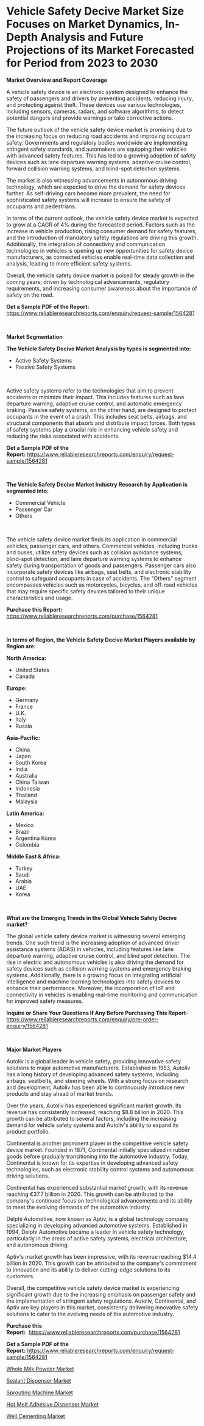 <p><h1>Vehicle Safety Decive Market Size Focuses on Market Dynamics, In-Depth Analysis and Future Projections of its Market Forecasted for Period from 2023 to 2030</h1></p><p><strong>Market Overview and Report Coverage</strong></p>
<p><p>A vehicle safety device is an electronic system designed to enhance the safety of passengers and drivers by preventing accidents, reducing injury, and protecting against theft. These devices use various technologies, including sensors, cameras, radars, and software algorithms, to detect potential dangers and provide warnings or take corrective actions.</p><p>The future outlook of the vehicle safety device market is promising due to the increasing focus on reducing road accidents and improving occupant safety. Governments and regulatory bodies worldwide are implementing stringent safety standards, and automakers are equipping their vehicles with advanced safety features. This has led to a growing adoption of safety devices such as lane departure warning systems, adaptive cruise control, forward collision warning systems, and blind-spot detection systems.</p><p>The market is also witnessing advancements in autonomous driving technology, which are expected to drive the demand for safety devices further. As self-driving cars become more prevalent, the need for sophisticated safety systems will increase to ensure the safety of occupants and pedestrians.</p><p>In terms of the current outlook, the vehicle safety device market is expected to grow at a CAGR of 4% during the forecasted period. Factors such as the increase in vehicle production, rising consumer demand for safety features, and the introduction of mandatory safety regulations are driving this growth. Additionally, the integration of connectivity and communication technologies in vehicles is opening up new opportunities for safety device manufacturers, as connected vehicles enable real-time data collection and analysis, leading to more efficient safety systems.</p><p>Overall, the vehicle safety device market is poised for steady growth in the coming years, driven by technological advancements, regulatory requirements, and increasing consumer awareness about the importance of safety on the road.</p></p>
<p><strong>Get a Sample PDF of the Report:</strong> <a href="https://www.reliableresearchreports.com/enquiry/request-sample/1564281">https://www.reliableresearchreports.com/enquiry/request-sample/1564281</a></p>
<p>&nbsp;</p>
<p><strong>Market Segmentation</strong></p>
<p><strong>The Vehicle Safety Decive Market Analysis by types is segmented into:</strong></p>
<p><ul><li>Active Safety Systems</li><li>Passive Safety Systems</li></ul></p>
<p>&nbsp;</p>
<p><p>Active safety systems refer to the technologies that aim to prevent accidents or minimize their impact. This includes features such as lane departure warning, adaptive cruise control, and automatic emergency braking. Passive safety systems, on the other hand, are designed to protect occupants in the event of a crash. This includes seat belts, airbags, and structural components that absorb and distribute impact forces. Both types of safety systems play a crucial role in enhancing vehicle safety and reducing the risks associated with accidents.</p></p>
<p><strong>Get a Sample PDF of the Report:</strong>&nbsp;<a href="https://www.reliableresearchreports.com/enquiry/request-sample/1564281">https://www.reliableresearchreports.com/enquiry/request-sample/1564281</a></p>
<p>&nbsp;</p>
<p><strong>The Vehicle Safety Decive Market Industry Research by Application is segmented into:</strong></p>
<p><ul><li>Commercial Vehicle</li><li>Passenger Car</li><li>Others</li></ul></p>
<p>&nbsp;</p>
<p><p>The vehicle safety device market finds its application in commercial vehicles, passenger cars, and others. Commercial vehicles, including trucks and buses, utilize safety devices such as collision avoidance systems, blind-spot detection, and lane departure warning systems to enhance safety during transportation of goods and passengers. Passenger cars also incorporate safety devices like airbags, seat belts, and electronic stability control to safeguard occupants in case of accidents. The "Others" segment encompasses vehicles such as motorcycles, bicycles, and off-road vehicles that may require specific safety devices tailored to their unique characteristics and usage.</p></p>
<p><strong>Purchase this Report:</strong>&nbsp; <a href="https://www.reliableresearchreports.com/purchase/1564281">https://www.reliableresearchreports.com/purchase/1564281</a></p>
<p>&nbsp;</p>
<p><strong>In terms of Region, the Vehicle Safety Decive Market Players available by Region are:</strong></p>
<p>
    <p> <strong> North America: </strong>
        <ul>
            <li>United States</li>
            <li>Canada</li>
        </ul>
        </p> 
    <p> <strong> Europe: </strong>
        <ul>
            <li>Germany</li>
            <li>France</li>
            <li>U.K.</li>
            <li>Italy</li>
            <li>Russia</li>
        </ul>
        </p> 
    <p> <strong> Asia-Pacific: </strong>
        <ul>
            <li>China</li>
            <li>Japan</li>
            <li>South Korea</li>
            <li>India</li>
            <li>Australia</li>
            <li>China Taiwan</li>
            <li>Indonesia</li>
            <li>Thailand</li>
            <li>Malaysia</li>
        </ul>
        </p> 
    <p> <strong> Latin America: </strong>
        <ul>
            <li>Mexico</li>
            <li>Brazil</li>
            <li>Argentina Korea</li>
            <li>Colombia</li>
        </ul>
        </p> 
    <p> <strong> Middle East & Africa: </strong>
        <ul>
            <li>Turkey</li>
            <li>Saudi</li>
            <li>Arabia</li>
            <li>UAE</li>
            <li>Korea</li>
        </ul>
    </p>
    </p>
<p>&nbsp;</p>
<p><strong>What are the Emerging Trends in the Global Vehicle Safety Decive market?</strong></p>
<p><p>The global vehicle safety device market is witnessing several emerging trends. One such trend is the increasing adoption of advanced driver assistance systems (ADAS) in vehicles, including features like lane departure warning, adaptive cruise control, and blind spot detection. The rise in electric and autonomous vehicles is also driving the demand for safety devices such as collision warning systems and emergency braking systems. Additionally, there is a growing focus on integrating artificial intelligence and machine learning technologies into safety devices to enhance their performance. Moreover, the incorporation of IoT and connectivity in vehicles is enabling real-time monitoring and communication for improved safety measures.</p></p>
<p><strong>Inquire or Share Your Questions If Any Before Purchasing This Report</strong>- <a href="https://www.reliableresearchreports.com/enquiry/pre-order-enquiry/1564281">https://www.reliableresearchreports.com/enquiry/pre-order-enquiry/1564281</a></p>
<p>&nbsp;</p>
<p><strong>Major Market Players</strong></p>
<p><p>Autoliv is a global leader in vehicle safety, providing innovative safety solutions to major automotive manufacturers. Established in 1953, Autoliv has a long history of developing advanced safety systems, including airbags, seatbelts, and steering wheels. With a strong focus on research and development, Autoliv has been able to continuously introduce new products and stay ahead of market trends.</p><p>Over the years, Autoliv has experienced significant market growth. Its revenue has consistently increased, reaching $8.8 billion in 2020. This growth can be attributed to several factors, including the increasing demand for vehicle safety systems and Autoliv's ability to expand its product portfolio.</p><p>Continental is another prominent player in the competitive vehicle safety device market. Founded in 1871, Continental initially specialized in rubber goods before gradually transitioning into the automotive industry. Today, Continental is known for its expertise in developing advanced safety technologies, such as electronic stability control systems and autonomous driving solutions.</p><p>Continental has experienced substantial market growth, with its revenue reaching €37.7 billion in 2020. This growth can be attributed to the company's continued focus on technological advancements and its ability to meet the evolving demands of the automotive industry.</p><p>Delphi Automotive, now known as Aptiv, is a global technology company specializing in developing advanced automotive systems. Established in 1994, Delphi Automotive became a leader in vehicle safety technology, particularly in the areas of active safety systems, electrical architecture, and autonomous driving.</p><p>Aptiv's market growth has been impressive, with its revenue reaching $14.4 billion in 2020. This growth can be attributed to the company's commitment to innovation and its ability to deliver cutting-edge solutions to its customers.</p><p>Overall, the competitive vehicle safety device market is experiencing significant growth due to the increasing emphasis on passenger safety and the implementation of stringent safety regulations. Autoliv, Continental, and Aptiv are key players in this market, consistently delivering innovative safety solutions to cater to the evolving needs of the automotive industry.</p></p>
<p><strong>Purchase this Report:</strong>&nbsp;&nbsp;<a href="https://www.reliableresearchreports.com/purchase/1564281">https://www.reliableresearchreports.com/purchase/1564281</a></p>
<p></p>
<p><strong>Get a Sample PDF of the Report:</strong>&nbsp;<a href="https://www.reliableresearchreports.com/enquiry/request-sample/1564281">https://www.reliableresearchreports.com/enquiry/request-sample/1564281</a></p>
<p><p><a href="https://medium.com/@hazelharvey1918/whole-milk-powder-market-report-reveals-the-latest-trends-and-growth-opportunities-of-this-market-1e94c459f2ea">Whole Milk Powder Market</a></p><p><a href="https://www.linkedin.com/pulse/decoding-sealant-dispenser-market-deep-dive-latest-trends-sfbke/">Sealant Dispenser Market</a></p><p><a href="https://www.linkedin.com/pulse/sprouting-machine-market-share-amp-new-trends-analysis-uvl9e/">Sprouting Machine Market</a></p><p><a href="https://www.linkedin.com/pulse/hot-melt-adhesive-dispenser-market-challenges-opportunities-8usme/">Hot Melt Adhesive Dispenser Market</a></p><p><a href="https://medium.com/@soledadroob625/well-cementing-market-size-market-outlook-and-market-forecast-2023-to-2030-7f7712af6745">Well Cementing Market</a></p></p>